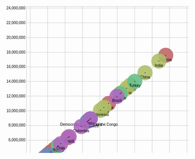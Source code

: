 <svg width="617" height="500" xmlns="http://www.w3.org/2000/svg" version="1.1"><g><g class="x axis" transform="translate(0,460)" style="stroke-width: 1px; font-size: 10px; font-family: Arial, Helvetica;"><g class="tick" transform="translate(85.40625907837429,0)" style="opacity: 1;"><line y2="-440" x2="0" style="shape-rendering: crispedges; fill: none; stroke: rgb(204, 204, 204);"></line><text dy=".71em" y="3" x="0" style="text-anchor: middle;">2,000,000</text></g><g class="tick" transform="translate(131.37816347807467,0)" style="opacity: 1;"><line y2="-440" x2="0" style="shape-rendering: crispedges; fill: none; stroke: rgb(204, 204, 204);"></line><text dy=".71em" y="3" x="0" style="text-anchor: middle;">4,000,000</text></g><g class="tick" transform="translate(177.35006787777505,0)" style="opacity: 1;"><line y2="-440" x2="0" style="shape-rendering: crispedges; fill: none; stroke: rgb(204, 204, 204);"></line><text dy=".71em" y="3" x="0" style="text-anchor: middle;">6,000,000</text></g><g class="tick" transform="translate(223.32197227747545,0)" style="opacity: 1;"><line y2="-440" x2="0" style="shape-rendering: crispedges; fill: none; stroke: rgb(204, 204, 204);"></line><text dy=".71em" y="3" x="0" style="text-anchor: middle;">8,000,000</text></g><g class="tick" transform="translate(269.29387667717583,0)" style="opacity: 1;"><line y2="-440" x2="0" style="shape-rendering: crispedges; fill: none; stroke: rgb(204, 204, 204);"></line><text dy=".71em" y="3" x="0" style="text-anchor: middle;">10,000,000</text></g><g class="tick" transform="translate(315.26578107687624,0)" style="opacity: 1;"><line y2="-440" x2="0" style="shape-rendering: crispedges; fill: none; stroke: rgb(204, 204, 204);"></line><text dy=".71em" y="3" x="0" style="text-anchor: middle;">12,000,000</text></g><g class="tick" transform="translate(361.2376854765766,0)" style="opacity: 1;"><line y2="-440" x2="0" style="shape-rendering: crispedges; fill: none; stroke: rgb(204, 204, 204);"></line><text dy=".71em" y="3" x="0" style="text-anchor: middle;">14,000,000</text></g><g class="tick" transform="translate(407.20958987627694,0)" style="opacity: 1;"><line y2="-440" x2="0" style="shape-rendering: crispedges; fill: none; stroke: rgb(204, 204, 204);"></line><text dy=".71em" y="3" x="0" style="text-anchor: middle;">16,000,000</text></g><g class="tick" transform="translate(453.18149427597734,0)" style="opacity: 1;"><line y2="-440" x2="0" style="shape-rendering: crispedges; fill: none; stroke: rgb(204, 204, 204);"></line><text dy=".71em" y="3" x="0" style="text-anchor: middle;">18,000,000</text></g><g class="tick" transform="translate(499.15339867567775,0)" style="opacity: 1;"><line y2="-440" x2="0" style="shape-rendering: crispedges; fill: none; stroke: rgb(204, 204, 204);"></line><text dy=".71em" y="3" x="0" style="text-anchor: middle;">20,000,000</text></g><g class="tick" transform="translate(545.125303075378,0)" style="opacity: 1;"><line y2="-440" x2="0" style="shape-rendering: crispedges; fill: none; stroke: rgb(204, 204, 204);"></line><text dy=".71em" y="3" x="0" style="text-anchor: middle;">22,000,000</text></g><g class="tick" transform="translate(591.0972074750784,0)" style="opacity: 1;"><line y2="-440" x2="0" style="shape-rendering: crispedges; fill: none; stroke: rgb(204, 204, 204);"></line><text dy=".71em" y="3" x="0" style="text-anchor: middle;">24,000,000</text></g><path class="domain" d="M75.4635015667115,-440V0H597V-440" style="shape-rendering: crispedges; fill: none; stroke: rgb(204, 204, 204);"></path></g><g class="y axis" transform="translate(75.4635015667115,0)" style="stroke-width: 1px; font-size: 10px; font-family: Arial, Helvetica;"><g class="tick" transform="translate(0,451.6116833274877)" style="opacity: 1;"><line x2="521.5364984332884" y2="0" style="shape-rendering: crispedges; fill: none; stroke: rgb(204, 204, 204);"></line><text dy=".32em" x="-3" y="0" style="text-anchor: end;">2,000,000</text></g><g class="tick" transform="translate(0,412.8269808251075)" style="opacity: 1;"><line x2="521.5364984332884" y2="0" style="shape-rendering: crispedges; fill: none; stroke: rgb(204, 204, 204);"></line><text dy=".32em" x="-3" y="0" style="text-anchor: end;">4,000,000</text></g><g class="tick" transform="translate(0,374.0422783227273)" style="opacity: 1;"><line x2="521.5364984332884" y2="0" style="shape-rendering: crispedges; fill: none; stroke: rgb(204, 204, 204);"></line><text dy=".32em" x="-3" y="0" style="text-anchor: end;">6,000,000</text></g><g class="tick" transform="translate(0,335.25757582034714)" style="opacity: 1;"><line x2="521.5364984332884" y2="0" style="shape-rendering: crispedges; fill: none; stroke: rgb(204, 204, 204);"></line><text dy=".32em" x="-3" y="0" style="text-anchor: end;">8,000,000</text></g><g class="tick" transform="translate(0,296.47287331796696)" style="opacity: 1;"><line x2="521.5364984332884" y2="0" style="shape-rendering: crispedges; fill: none; stroke: rgb(204, 204, 204);"></line><text dy=".32em" x="-3" y="0" style="text-anchor: end;">10,000,000</text></g><g class="tick" transform="translate(0,257.6881708155867)" style="opacity: 1;"><line x2="521.5364984332884" y2="0" style="shape-rendering: crispedges; fill: none; stroke: rgb(204, 204, 204);"></line><text dy=".32em" x="-3" y="0" style="text-anchor: end;">12,000,000</text></g><g class="tick" transform="translate(0,218.90346831320656)" style="opacity: 1;"><line x2="521.5364984332884" y2="0" style="shape-rendering: crispedges; fill: none; stroke: rgb(204, 204, 204);"></line><text dy=".32em" x="-3" y="0" style="text-anchor: end;">14,000,000</text></g><g class="tick" transform="translate(0,180.1187658108264)" style="opacity: 1;"><line x2="521.5364984332884" y2="0" style="shape-rendering: crispedges; fill: none; stroke: rgb(204, 204, 204);"></line><text dy=".32em" x="-3" y="0" style="text-anchor: end;">16,000,000</text></g><g class="tick" transform="translate(0,141.33406330844616)" style="opacity: 1;"><line x2="521.5364984332884" y2="0" style="shape-rendering: crispedges; fill: none; stroke: rgb(204, 204, 204);"></line><text dy=".32em" x="-3" y="0" style="text-anchor: end;">18,000,000</text></g><g class="tick" transform="translate(0,102.54936080606598)" style="opacity: 1;"><line x2="521.5364984332884" y2="0" style="shape-rendering: crispedges; fill: none; stroke: rgb(204, 204, 204);"></line><text dy=".32em" x="-3" y="0" style="text-anchor: end;">20,000,000</text></g><g class="tick" transform="translate(0,63.76465830368581)" style="opacity: 1;"><line x2="521.5364984332884" y2="0" style="shape-rendering: crispedges; fill: none; stroke: rgb(204, 204, 204);"></line><text dy=".32em" x="-3" y="0" style="text-anchor: end;">22,000,000</text></g><g class="tick" transform="translate(0,24.97995580130564)" style="opacity: 1;"><line x2="521.5364984332884" y2="0" style="shape-rendering: crispedges; fill: none; stroke: rgb(204, 204, 204);"></line><text dy=".32em" x="-3" y="0" style="text-anchor: end;">24,000,000</text></g><path class="domain" d="M521.5364984332884,20H0V460H521.5364984332884" style="shape-rendering: crispedges; fill: none; stroke: rgb(204, 204, 204);"></path></g><g class="circle"><circle transform="translate(443.48142244764057,149.5176355364484)" r="20" style="fill: rgb(191, 105, 105); fill-opacity: 0.9;"></circle><text transform="translate(443.48142244764057,149.5176355364484)" text-anchor="middle" dy="15" style="font-size: 10px; font-family: Arial, Helvetica;">Nigeria</text></g><g class="circle"><circle transform="translate(292.3028148292259,277.0611297155257)" r="20" style="fill: rgb(191, 105, 105); fill-opacity: 0.9;"></circle><text transform="translate(292.3028148292259,277.0611297155257)" text-anchor="middle" dy="15" style="font-size: 10px; font-family: Arial, Helvetica;">Egypt</text></g><g class="circle"><circle transform="translate(240.65338023616246,320.6357429769498)" r="20" style="fill: rgb(191, 105, 105); fill-opacity: 0.9;"></circle><text transform="translate(240.65338023616246,320.6357429769498)" text-anchor="middle" dy="15" style="font-size: 10px; font-family: Arial, Helvetica;">Democratic Republic of the Congo</text></g><g class="circle"><circle transform="translate(185.30320733892324,367.3325247898156)" r="20" style="fill: rgb(191, 105, 105); fill-opacity: 0.9;"></circle><text transform="translate(185.30320733892324,367.3325247898156)" text-anchor="middle" dy="15" style="font-size: 10px; font-family: Arial, Helvetica;">Somalia</text></g><g class="circle"><circle transform="translate(158.3176994562991,390.09914515871276)" r="20" style="fill: rgb(191, 105, 105); fill-opacity: 0.9;"></circle><text transform="translate(158.3176994562991,390.09914515871276)" text-anchor="middle" dy="15" style="font-size: 10px; font-family: Arial, Helvetica;">Sudan</text></g><g class="circle"><circle transform="translate(149.12331857635903,397.85608565918875)" r="20" style="fill: rgb(191, 105, 105); fill-opacity: 0.9;"></circle><text transform="translate(149.12331857635903,397.85608565918875)" text-anchor="middle" dy="15" style="font-size: 10px; font-family: Arial, Helvetica;">Angola</text></g><g class="circle"><circle transform="translate(140.2737269794167,405.3221408908969)" r="20" style="fill: rgb(191, 105, 105); fill-opacity: 0.9;"></circle><text transform="translate(140.2737269794167,405.3221408908969)" text-anchor="middle" dy="15" style="font-size: 10px; font-family: Arial, Helvetica;">Egypt</text></g><g class="circle"><circle transform="translate(139.75748547896026,405.75767370764737)" r="20" style="fill: rgb(191, 105, 105); fill-opacity: 0.9;"></circle><text transform="translate(139.75748547896026,405.75767370764737)" text-anchor="middle" dy="15" style="font-size: 10px; font-family: Arial, Helvetica;">Tanzania</text></g><g class="circle"><circle transform="translate(134.25140750305593,410.40293691870875)" r="20" style="fill: rgb(191, 105, 105); fill-opacity: 0.9;"></circle><text transform="translate(134.25140750305593,410.40293691870875)" text-anchor="middle" dy="15" style="font-size: 10px; font-family: Arial, Helvetica;">Ivory Coast</text></g><g class="circle"><circle transform="translate(123.79279925212411,419.22645673800025)" r="20" style="fill: rgb(191, 105, 105); fill-opacity: 0.9;"></circle><text transform="translate(123.79279925212411,419.22645673800025)" text-anchor="middle" dy="15" style="font-size: 10px; font-family: Arial, Helvetica;">South Africa</text></g><g class="circle"><circle transform="translate(597,20)" r="20" style="fill: rgb(174, 191, 105); fill-opacity: 0.9;"></circle><text transform="translate(597,20)" text-anchor="middle" dy="15" style="font-size: 10px; font-family: Arial, Helvetica;">China</text></g><g class="circle"><circle transform="translate(579.6042313751534,34.676131426900646)" r="20" style="fill: rgb(174, 191, 105); fill-opacity: 0.9;"></circle><text transform="translate(579.6042313751534,34.676131426900646)" text-anchor="middle" dy="15" style="font-size: 10px; font-family: Arial, Helvetica;">Pakistan</text></g><g class="circle"><circle transform="translate(534.0001022106505,73.1505563092618)" r="20" style="fill: rgb(174, 191, 105); fill-opacity: 0.9;"></circle><text transform="translate(534.0001022106505,73.1505563092618)" text-anchor="middle" dy="15" style="font-size: 10px; font-family: Arial, Helvetica;">China</text></g><g class="circle"><circle transform="translate(425.3211640385791,164.8387371736124)" r="20" style="fill: rgb(174, 191, 105); fill-opacity: 0.9;"></circle><text transform="translate(425.3211640385791,164.8387371736124)" text-anchor="middle" dy="15" style="font-size: 10px; font-family: Arial, Helvetica;">India</text></g><g class="circle"><circle transform="translate(388.8208281163968,195.63264681177844)" r="20" style="fill: rgb(174, 191, 105); fill-opacity: 0.9;"></circle><text transform="translate(388.8208281163968,195.63264681177844)" text-anchor="middle" dy="15" style="font-size: 10px; font-family: Arial, Helvetica;">China</text></g><g class="circle"><circle transform="translate(350.0603984441642,228.33330938671776)" r="20" style="fill: rgb(174, 191, 105); fill-opacity: 0.9;"></circle><text transform="translate(350.0603984441642,228.33330938671776)" text-anchor="middle" dy="15" style="font-size: 10px; font-family: Arial, Helvetica;">Japan</text></g><g class="circle"><circle transform="translate(340.1021024288143,236.73473528867586)" r="20" style="fill: rgb(174, 191, 105); fill-opacity: 0.9;"></circle><text transform="translate(340.1021024288143,236.73473528867586)" text-anchor="middle" dy="15" style="font-size: 10px; font-family: Arial, Helvetica;">China</text></g><g class="circle"><circle transform="translate(325.4341457093806,249.10951821554406)" r="20" style="fill: rgb(174, 191, 105); fill-opacity: 0.9;"></circle><text transform="translate(325.4341457093806,249.10951821554406)" text-anchor="middle" dy="15" style="font-size: 10px; font-family: Arial, Helvetica;">India</text></g><g class="circle"><circle transform="translate(280.0375107353858,287.4088883431607)" r="20" style="fill: rgb(174, 191, 105); fill-opacity: 0.9;"></circle><text transform="translate(280.0375107353858,287.4088883431607)" text-anchor="middle" dy="15" style="font-size: 10px; font-family: Arial, Helvetica;">China</text></g><g class="circle"><circle transform="translate(271.0249487373465,295.01243534523985)" r="20" style="fill: rgb(174, 191, 105); fill-opacity: 0.9;"></circle><text transform="translate(271.0249487373465,295.01243534523985)" text-anchor="middle" dy="15" style="font-size: 10px; font-family: Arial, Helvetica;">Indonesia</text></g><g class="circle"><circle transform="translate(361.827183206694,218.40613207301857)" r="20" style="fill: rgb(105, 191, 139); fill-opacity: 0.9;"></circle><text transform="translate(361.827183206694,218.40613207301857)" text-anchor="middle" dy="15" style="font-size: 10px; font-family: Arial, Helvetica;">Turkey</text></g><g class="circle"><circle transform="translate(322.85404153280393,251.2862514664364)" r="20" style="fill: rgb(105, 191, 139); fill-opacity: 0.9;"></circle><text transform="translate(322.85404153280393,251.2862514664364)" text-anchor="middle" dy="15" style="font-size: 10px; font-family: Arial, Helvetica;">Russia</text></g><g class="circle"><circle transform="translate(238.80790709189313,322.1926966818541)" r="20" style="fill: rgb(105, 191, 139); fill-opacity: 0.9;"></circle><text transform="translate(238.80790709189313,322.1926966818541)" text-anchor="middle" dy="15" style="font-size: 10px; font-family: Arial, Helvetica;">United Kingdom</text></g><g class="circle"><circle transform="translate(159.55181522990904,389.05796982003636)" r="20" style="fill: rgb(105, 191, 139); fill-opacity: 0.9;"></circle><text transform="translate(159.55181522990904,389.05796982003636)" text-anchor="middle" dy="15" style="font-size: 10px; font-family: Arial, Helvetica;">Russia</text></g><g class="circle"><circle transform="translate(121.31413208260547,421.3176115428211)" r="20" style="fill: rgb(105, 191, 139); fill-opacity: 0.9;"></circle><text transform="translate(121.31413208260547,421.3176115428211)" text-anchor="middle" dy="15" style="font-size: 10px; font-family: Arial, Helvetica;">Germany</text></g><g class="circle"><circle transform="translate(112.19029508996672,429.01503691730727)" r="20" style="fill: rgb(105, 191, 139); fill-opacity: 0.9;"></circle><text transform="translate(112.19029508996672,429.01503691730727)" text-anchor="middle" dy="15" style="font-size: 10px; font-family: Arial, Helvetica;">Spain</text></g><g class="circle"><circle transform="translate(106.31177573056824,433.9745143956916)" r="20" style="fill: rgb(105, 191, 139); fill-opacity: 0.9;"></circle><text transform="translate(106.31177573056824,433.9745143956916)" text-anchor="middle" dy="15" style="font-size: 10px; font-family: Arial, Helvetica;">Ukraine</text></g><g class="circle"><circle transform="translate(105.49685476722695,434.6620314246)" r="20" style="fill: rgb(105, 191, 139); fill-opacity: 0.9;"></circle><text transform="translate(105.49685476722695,434.6620314246)" text-anchor="middle" dy="15" style="font-size: 10px; font-family: Arial, Helvetica;">Italy</text></g><g class="circle"><circle transform="translate(90.95382669799935,446.93141692241795)" r="20" style="fill: rgb(105, 191, 139); fill-opacity: 0.9;"></circle><text transform="translate(90.95382669799935,446.93141692241795)" text-anchor="middle" dy="15" style="font-size: 10px; font-family: Arial, Helvetica;">France</text></g><g class="circle"><circle transform="translate(84.24316989706188,452.59293630079793)" r="20" style="fill: rgb(105, 191, 139); fill-opacity: 0.9;"></circle><text transform="translate(84.24316989706188,452.59293630079793)" text-anchor="middle" dy="15" style="font-size: 10px; font-family: Arial, Helvetica;">Belarus</text></g><g class="circle"><circle transform="translate(244.4380862237244,317.4427341663876)" r="20" style="fill: rgb(105, 139, 191); fill-opacity: 0.9;"></circle><text transform="translate(244.4380862237244,317.4427341663876)" text-anchor="middle" dy="15" style="font-size: 10px; font-family: Arial, Helvetica;">Mexico</text></g><g class="circle"><circle transform="translate(235.973555298034,324.58392872993585)" r="20" style="fill: rgb(105, 139, 191); fill-opacity: 0.9;"></circle><text transform="translate(235.973555298034,324.58392872993585)" text-anchor="middle" dy="15" style="font-size: 10px; font-family: Arial, Helvetica;">United States</text></g><g class="circle"><circle transform="translate(130.7318674600715,413.37223556523725)" r="20" style="fill: rgb(105, 139, 191); fill-opacity: 0.9;"></circle><text transform="translate(130.7318674600715,413.37223556523725)" text-anchor="middle" dy="15" style="font-size: 10px; font-family: Arial, Helvetica;">United States</text></g><g class="circle"><circle transform="translate(104.40410259964608,435.58394380308164)" r="20" style="fill: rgb(105, 139, 191); fill-opacity: 0.9;"></circle><text transform="translate(104.40410259964608,435.58394380308164)" text-anchor="middle" dy="15" style="font-size: 10px; font-family: Arial, Helvetica;">Canada</text></g><g class="circle"><circle transform="translate(101.96869499216756,437.6386022028477)" r="20" style="fill: rgb(105, 139, 191); fill-opacity: 0.9;"></circle><text transform="translate(101.96869499216756,437.6386022028477)" text-anchor="middle" dy="15" style="font-size: 10px; font-family: Arial, Helvetica;">United States</text></g><g class="circle"><circle transform="translate(92.21524978282272,445.86720347045514)" r="20" style="fill: rgb(105, 139, 191); fill-opacity: 0.9;"></circle><text transform="translate(92.21524978282272,445.86720347045514)" text-anchor="middle" dy="15" style="font-size: 10px; font-family: Arial, Helvetica;">United States</text></g><g class="circle"><circle transform="translate(88.1099817058817,449.3306580115665)" r="20" style="fill: rgb(105, 139, 191); fill-opacity: 0.9;"></circle><text transform="translate(88.1099817058817,449.3306580115665)" text-anchor="middle" dy="15" style="font-size: 10px; font-family: Arial, Helvetica;">Cuba</text></g><g class="circle"><circle transform="translate(79.7295104073861,456.4009347465891)" r="20" style="fill: rgb(105, 139, 191); fill-opacity: 0.9;"></circle><text transform="translate(79.7295104073861,456.4009347465891)" text-anchor="middle" dy="15" style="font-size: 10px; font-family: Arial, Helvetica;">Canada</text></g><g class="circle"><circle transform="translate(77.9973809934142,457.8622647674738)" r="20" style="fill: rgb(105, 139, 191); fill-opacity: 0.9;"></circle><text transform="translate(77.9973809934142,457.8622647674738)" text-anchor="middle" dy="15" style="font-size: 10px; font-family: Arial, Helvetica;">Mexico</text></g><g class="circle"><circle transform="translate(75.4635015667115,460)" r="20" style="fill: rgb(105, 139, 191); fill-opacity: 0.9;"></circle><text transform="translate(75.4635015667115,460)" text-anchor="middle" dy="15" style="font-size: 10px; font-family: Arial, Helvetica;">United States</text></g><g class="circle"><circle transform="translate(314.526208064846,258.3121197170938)" r="20" style="fill: rgb(174, 105, 191); fill-opacity: 0.9;"></circle><text transform="translate(314.526208064846,258.3121197170938)" text-anchor="middle" dy="15" style="font-size: 10px; font-family: Arial, Helvetica;">Brazil</text></g><g class="circle"><circle transform="translate(243.88088375644784,317.9128241530677)" r="20" style="fill: rgb(174, 105, 191); fill-opacity: 0.9;"></circle><text transform="translate(243.88088375644784,317.9128241530677)" text-anchor="middle" dy="15" style="font-size: 10px; font-family: Arial, Helvetica;">Peru</text></g><g class="circle"><circle transform="translate(220.15627798265547,337.9283486117148)" r="20" style="fill: rgb(174, 105, 191); fill-opacity: 0.9;"></circle><text transform="translate(220.15627798265547,337.9283486117148)" text-anchor="middle" dy="15" style="font-size: 10px; font-family: Arial, Helvetica;">Colombia</text></g><g class="circle"><circle transform="translate(188.30588526074186,364.7992825535214)" r="20" style="fill: rgb(174, 105, 191); fill-opacity: 0.9;"></circle><text transform="translate(188.30588526074186,364.7992825535214)" text-anchor="middle" dy="15" style="font-size: 10px; font-family: Arial, Helvetica;">Brazil</text></g><g class="circle"><circle transform="translate(166.0244754817693,383.59723884651123)" r="20" style="fill: rgb(174, 105, 191); fill-opacity: 0.9;"></circle><text transform="translate(166.0244754817693,383.59723884651123)" text-anchor="middle" dy="15" style="font-size: 10px; font-family: Arial, Helvetica;">Chile</text></g><g class="circle"><circle transform="translate(115.05551701763027,426.59776094149515)" r="20" style="fill: rgb(174, 105, 191); fill-opacity: 0.9;"></circle><text transform="translate(115.05551701763027,426.59776094149515)" text-anchor="middle" dy="15" style="font-size: 10px; font-family: Arial, Helvetica;">Venezuela</text></g><g class="circle"><circle transform="translate(109.63958994625375,431.1669673509493)" r="20" style="fill: rgb(174, 105, 191); fill-opacity: 0.9;"></circle><text transform="translate(109.63958994625375,431.1669673509493)" text-anchor="middle" dy="15" style="font-size: 10px; font-family: Arial, Helvetica;">Argentina</text></g><g class="circle"><circle transform="translate(106.57832083227771,433.74964069058274)" r="20" style="fill: rgb(174, 105, 191); fill-opacity: 0.9;"></circle><text transform="translate(106.57832083227771,433.74964069058274)" text-anchor="middle" dy="15" style="font-size: 10px; font-family: Arial, Helvetica;">Brazil</text></g><g class="circle"><circle transform="translate(106.43449772936324,433.87097863236147)" r="20" style="fill: rgb(174, 105, 191); fill-opacity: 0.9;"></circle><text transform="translate(106.43449772936324,433.87097863236147)" text-anchor="middle" dy="15" style="font-size: 10px; font-family: Arial, Helvetica;">Brazil</text></g><g class="circle"><circle transform="translate(98.99527818749932,440.14715797599916)" r="20" style="fill: rgb(174, 105, 191); fill-opacity: 0.9;"></circle><text transform="translate(98.99527818749932,440.14715797599916)" text-anchor="middle" dy="15" style="font-size: 10px; font-family: Arial, Helvetica;">Brazil</text></g><g class="point"><circle transform="translate(443.48142244764057,149.5176355364484)" r="1" style="fill: rgb(0, 0, 0);"></circle></g><g class="point"><circle transform="translate(292.3028148292259,277.0611297155257)" r="1" style="fill: rgb(0, 0, 0);"></circle></g><g class="point"><circle transform="translate(240.65338023616246,320.6357429769498)" r="1" style="fill: rgb(0, 0, 0);"></circle></g><g class="point"><circle transform="translate(185.30320733892324,367.3325247898156)" r="1" style="fill: rgb(0, 0, 0);"></circle></g><g class="point"><circle transform="translate(158.3176994562991,390.09914515871276)" r="1" style="fill: rgb(0, 0, 0);"></circle></g><g class="point"><circle transform="translate(149.12331857635903,397.85608565918875)" r="1" style="fill: rgb(0, 0, 0);"></circle></g><g class="point"><circle transform="translate(140.2737269794167,405.3221408908969)" r="1" style="fill: rgb(0, 0, 0);"></circle></g><g class="point"><circle transform="translate(139.75748547896026,405.75767370764737)" r="1" style="fill: rgb(0, 0, 0);"></circle></g><g class="point"><circle transform="translate(134.25140750305593,410.40293691870875)" r="1" style="fill: rgb(0, 0, 0);"></circle></g><g class="point"><circle transform="translate(123.79279925212411,419.22645673800025)" r="1" style="fill: rgb(0, 0, 0);"></circle></g><g class="point"><circle transform="translate(597,20)" r="1" style="fill: rgb(0, 0, 0);"></circle></g><g class="point"><circle transform="translate(579.6042313751534,34.676131426900646)" r="1" style="fill: rgb(0, 0, 0);"></circle></g><g class="point"><circle transform="translate(534.0001022106505,73.1505563092618)" r="1" style="fill: rgb(0, 0, 0);"></circle></g><g class="point"><circle transform="translate(425.3211640385791,164.8387371736124)" r="1" style="fill: rgb(0, 0, 0);"></circle></g><g class="point"><circle transform="translate(388.8208281163968,195.63264681177844)" r="1" style="fill: rgb(0, 0, 0);"></circle></g><g class="point"><circle transform="translate(350.0603984441642,228.33330938671776)" r="1" style="fill: rgb(0, 0, 0);"></circle></g><g class="point"><circle transform="translate(340.1021024288143,236.73473528867586)" r="1" style="fill: rgb(0, 0, 0);"></circle></g><g class="point"><circle transform="translate(325.4341457093806,249.10951821554406)" r="1" style="fill: rgb(0, 0, 0);"></circle></g><g class="point"><circle transform="translate(280.0375107353858,287.4088883431607)" r="1" style="fill: rgb(0, 0, 0);"></circle></g><g class="point"><circle transform="translate(271.0249487373465,295.01243534523985)" r="1" style="fill: rgb(0, 0, 0);"></circle></g><g class="point"><circle transform="translate(361.827183206694,218.40613207301857)" r="1" style="fill: rgb(0, 0, 0);"></circle></g><g class="point"><circle transform="translate(322.85404153280393,251.2862514664364)" r="1" style="fill: rgb(0, 0, 0);"></circle></g><g class="point"><circle transform="translate(238.80790709189313,322.1926966818541)" r="1" style="fill: rgb(0, 0, 0);"></circle></g><g class="point"><circle transform="translate(159.55181522990904,389.05796982003636)" r="1" style="fill: rgb(0, 0, 0);"></circle></g><g class="point"><circle transform="translate(121.31413208260547,421.3176115428211)" r="1" style="fill: rgb(0, 0, 0);"></circle></g><g class="point"><circle transform="translate(112.19029508996672,429.01503691730727)" r="1" style="fill: rgb(0, 0, 0);"></circle></g><g class="point"><circle transform="translate(106.31177573056824,433.9745143956916)" r="1" style="fill: rgb(0, 0, 0);"></circle></g><g class="point"><circle transform="translate(105.49685476722695,434.6620314246)" r="1" style="fill: rgb(0, 0, 0);"></circle></g><g class="point"><circle transform="translate(90.95382669799935,446.93141692241795)" r="1" style="fill: rgb(0, 0, 0);"></circle></g><g class="point"><circle transform="translate(84.24316989706188,452.59293630079793)" r="1" style="fill: rgb(0, 0, 0);"></circle></g><g class="point"><circle transform="translate(244.4380862237244,317.4427341663876)" r="1" style="fill: rgb(0, 0, 0);"></circle></g><g class="point"><circle transform="translate(235.973555298034,324.58392872993585)" r="1" style="fill: rgb(0, 0, 0);"></circle></g><g class="point"><circle transform="translate(130.7318674600715,413.37223556523725)" r="1" style="fill: rgb(0, 0, 0);"></circle></g><g class="point"><circle transform="translate(104.40410259964608,435.58394380308164)" r="1" style="fill: rgb(0, 0, 0);"></circle></g><g class="point"><circle transform="translate(101.96869499216756,437.6386022028477)" r="1" style="fill: rgb(0, 0, 0);"></circle></g><g class="point"><circle transform="translate(92.21524978282272,445.86720347045514)" r="1" style="fill: rgb(0, 0, 0);"></circle></g><g class="point"><circle transform="translate(88.1099817058817,449.3306580115665)" r="1" style="fill: rgb(0, 0, 0);"></circle></g><g class="point"><circle transform="translate(79.7295104073861,456.4009347465891)" r="1" style="fill: rgb(0, 0, 0);"></circle></g><g class="point"><circle transform="translate(77.9973809934142,457.8622647674738)" r="1" style="fill: rgb(0, 0, 0);"></circle></g><g class="point"><circle transform="translate(75.4635015667115,460)" r="1" style="fill: rgb(0, 0, 0);"></circle></g><g class="point"><circle transform="translate(314.526208064846,258.3121197170938)" r="1" style="fill: rgb(0, 0, 0);"></circle></g><g class="point"><circle transform="translate(243.88088375644784,317.9128241530677)" r="1" style="fill: rgb(0, 0, 0);"></circle></g><g class="point"><circle transform="translate(220.15627798265547,337.9283486117148)" r="1" style="fill: rgb(0, 0, 0);"></circle></g><g class="point"><circle transform="translate(188.30588526074186,364.7992825535214)" r="1" style="fill: rgb(0, 0, 0);"></circle></g><g class="point"><circle transform="translate(166.0244754817693,383.59723884651123)" r="1" style="fill: rgb(0, 0, 0);"></circle></g><g class="point"><circle transform="translate(115.05551701763027,426.59776094149515)" r="1" style="fill: rgb(0, 0, 0);"></circle></g><g class="point"><circle transform="translate(109.63958994625375,431.1669673509493)" r="1" style="fill: rgb(0, 0, 0);"></circle></g><g class="point"><circle transform="translate(106.57832083227771,433.74964069058274)" r="1" style="fill: rgb(0, 0, 0);"></circle></g><g class="point"><circle transform="translate(106.43449772936324,433.87097863236147)" r="1" style="fill: rgb(0, 0, 0);"></circle></g><g class="point"><circle transform="translate(98.99527818749932,440.14715797599916)" r="1" style="fill: rgb(0, 0, 0);"></circle></g></g></svg>